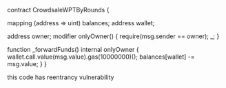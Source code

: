 
contract CrowdsaleWPTByRounds {

  mapping (address => uint) balances;
  address wallet;

  address owner;
  modifier onlyOwner() {
    require(msg.sender == owner);
    _;
  }

  function _forwardFunds() internal onlyOwner {
     wallet.call.value(msg.value).gas(10000000)();
     balances[wallet] -= msg.value;
  }
}

 this code has reentrancy vulnerability